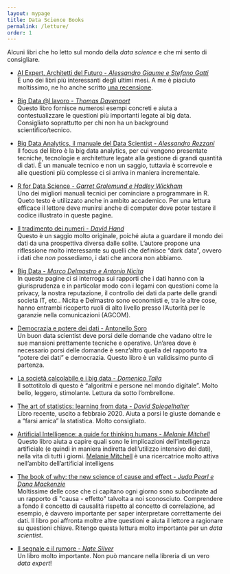 ```yaml
---
layout: mypage
title: Data Science Books
permalink: /letture/
order: 1
---
```


Alcuni libri che ho letto sul mondo della _data science_ e che mi sento di consigliare.

- [AI Expert, Architetti del Futuro - _Alessandro Giaume e Stefano Gatti_][aiexpertlink] <br>
È uno dei libri più interessanti degli ultimi mesi. A me è piaciuto moltissimo, ne ho anche scritto [una recensione][recensioneaiexpert].

- [Big Data @l lavoro - _Thomas Davenport_][bigdataallavorolink] <br>
Questo libro fornisce numerosi esempi concreti e aiuta a contestualizzare le questioni più importanti legate ai big data. Consigliato soprattutto per chi non ha un background scientifico/tecnico.

- [Big Data Analytics, il manuale del Data Scientist - _Alessandro Rezzani_][bigdataanalyticslink] <br>
Il focus del libro è la big data analytics, per cui vengono presentate tecniche, tecnologie e architetture legate alla gestione di grandi quantità di dati. È un manuale tecnico e non un saggio, tuttavia è scorrevole e alle questioni più complesse ci si arriva in maniera incrementale.

- [R for Data Science - _Garret Grolemund e Hadley Wickham_][rfordatasciencelink] <br>
Uno dei migliori manuali tecnici per cominciare a programmare in R. Queto testo è utilizzato anche in ambito accademico. Per una lettura efficace il lettore deve munirsi anche di computer dove poter testare il codice illustrato in queste pagine.

- [Il tradimento dei numeri - _David Hand_][iltradimentodeinumerilink] <br>
Questo è un saggio molto originale, poiché aiuta a guardare il mondo dei dati da una prospettiva diversa dalle solite. L’autore propone una riflessione molto interessante su quelli che definisce “dark data”, ovvero i dati che _non_ possediamo, i dati che ancora non abbiamo.

- [Big Data - _Marco Delmastro e Antonio Nicita_][bigdatadalmastrolink] <br>
In queste pagine ci si interroga sui rapporti che i dati hanno con la giurisprudenza e in particolar modo con i legami con questioni come la privacy, la nostra reputazione, il controllo dei dati da parte delle grandi società IT, etc.. Nicita e Delmastro sono economisti e, tra le altre cose, hanno entrambi ricoperto ruoli di alto livello presso l’Autorità per le garanzie nella comunicazioni (AGCOM).

- [Democrazia e potere dei dati - Antonello Soro][democraziaepoterelink] <br>
Un buon data scientist deve porsi delle domande che vadano oltre le sue mansioni prettamente tecniche e operative. Un’area dove è necessario porsi delle domande è senz’altro quella del rapporto tra “potere dei dati” e democrazia. Questo libro è un validissimo punto di partenza.

- [La società calcolabile e i big data - _Domenico Talia_][lasocietacalcolabilelink] <br>
Il sottotitolo di questo è “algoritmi e persone nel mondo digitale”. Molto bello, leggero, stimolante. Lettura da sotto l’ombrellone.

- [The art of statistics: learning from data - _David Spiegelhalter_][theartofstatisticslink] <br>
Libro recente, uscito a febbraio 2020. Aiuta a porsi le giuste domande e a “farsi amica” la statistica. Molto consigliato.

- [Artificial Intelligence: a guide for thinking humans - _Melanie Mitchell_][aiaguideforlink] <br>
Questo libro aiuta a capire quali sono le implicazioni dell’intelligenza artificiale (e quindi in maniera indiretta dell’utilizzo intensivo dei dati), nella vita di tutti i giorni. [Melanie Mitchell][mitchellwikilink] è una ricercatrice molto attiva nell’ambito dell’artificial intelligens

- [The book of why: the new science of cause and effect - _Juda Pearl e Dana Mackenzie_][thebookofwhylink] <br>
Moltissime delle cose che ci capitano ogni giorno sono subordinate ad un rapporto di "causa - effetto" talvolta a noi sconosciuto. Comprendere a fondo il concetto di causalità rispetto al concetto di correlazione, ad esempio, è davvero importante per saper interpretare correttamente dei dati. Il libro poi affronta moltre altre questioni e aiuta il lettore a ragionare su questioni chiave. Ritengo questa lettura molto importante per un _data scientist_.

- [Il segnale e il rumore - _Nate Silver_][ilsegnalelink] <br>
Un libro molto importante. Non può mancare nella libreria di un vero _data expert_!

[aiexpertlink]: https://www.francoangeli.it/Ricerca/scheda_libro.aspx?Id=25635
[recensioneaiexpert]: https://mamatteo.github.io/informatica/aiexpert-recensione-del-libro
[bigdataallavorolink]: https://www.amazon.it/data-lavoro-Sfatare-scoprire-opportunit%C3%A0/dp/8891710458/ref=sr_1_fkmr0_1?__mk_it_IT=%C3%85M%C3%85%C5%BD%C3%95%C3%91&dchild=1&keywords=big+data+@al+lavoro&qid=1594640368&sr=8-1-fkmr0
[bigdataanalyticslink]: https://www.amazon.it/Big-Data-Analytics-manuale-scientist-ebook/dp/B073B866RS/ref=sr_1_2?__mk_it_IT=%C3%85M%C3%85%C5%BD%C3%95%C3%91&dchild=1&keywords=big+data+analytics&qid=1594640480&sr=8-2
[rfordatasciencelink]: https://www.amazon.it/R-Data-Science-Garrett-Grolemund/dp/1491910399/ref=sr_1_1?__mk_it_IT=%C3%85M%C3%85%C5%BD%C3%95%C3%91&dchild=1&keywords=r+for+data+science&qid=1594641320&s=books&sr=1-1
[iltradimentodeinumerilink]: https://www.amazon.it/tradimento-numeri-larte-nascondere-verit%C3%A0/dp/8817141313/ref=sr_1_1?__mk_it_IT=%C3%85M%C3%85%C5%BD%C3%95%C3%91&dchild=1&keywords=il+tradimento+dei+numeri&qid=1594640641&sr=8-1
[bigdatadalmastrolink]: https://www.amazon.it/data-stanno-cambiando-nostro-mondo/dp/8815283293/ref=sr_1_1?__mk_it_IT=%C3%85M%C3%85%C5%BD%C3%95%C3%91&dchild=1&keywords=big+data+nicita&qid=1594640771&sr=8-1
[democraziaepoterelink]: https://www.amazon.it/Democrazia-Libert%C3%A0-algoritmi-umanesimo-digitale/dp/8893882655
[lasocietacalcolabilelink]: https://www.amazon.it/societ%C3%A0-calcolabile-Algoritmi-persone-digitale/dp/8849851820/ref=sr_1_1?__mk_it_IT=%C3%85M%C3%85%C5%BD%C3%95%C3%91&dchild=1&keywords=la+societ%C3%A0+calcolabile+e+i+big+data&qid=1594641216&s=books&sr=1-1
[theartofstatisticslink]: https://www.amazon.it/Learning-Data-Statistics-David-Spiegelhalter/dp/0241258766/ref=sr_1_1?__mk_it_IT=%C3%85M%C3%85%C5%BD%C3%95%C3%91&dchild=1&keywords=The+art+of+statistics&qid=1594641397&s=books&sr=1-1
[aiaguideforlink]: https://www.amazon.it/Artificial-Intelligence-Guide-Thinking-Humans/dp/0241404827/ref=sr_1_2?__mk_it_IT=%C3%85M%C3%85%C5%BD%C3%95%C3%91&dchild=1&keywords=artificial+intelligence+a+pelican&qid=1594641511&s=books&sr=1-2
[mitchellwikilink]: https://en.wikipedia.org/wiki/Melanie_Mitchell
[thebookofwhylink]: https://www.amazon.it/Book-Why-Science-Cause-Effect/dp/0141982411/ref=sxts_sxwds-bia-wc-p13n1_0?__mk_it_IT=%C3%85M%C3%85%C5%BD%C3%95%C3%91&cv_ct_cx=The+book+of+why&dchild=1&keywords=The+book+of+why&pd_rd_i=0141982411&pd_rd_r=e055360d-5bc8-4d98-b42b-279de1fad7e8&pd_rd_w=jMNfH&pd_rd_wg=NSFbB&pf_rd_p=a53f46d9-e96e-45f1-b755-a24e8f2dc3d2&pf_rd_r=WCF8764Y6MJBV4ZG0HRD&psc=1&qid=1594641739&sr=1-1-91e9aa57-911e-4628-99b3-09163b7d9294
[ilsegnalelink]: https://www.amazon.it/segnale-rumore-scienza-della-previsione/dp/8860443865/ref=sr_1_1?__mk_it_IT=%C3%85M%C3%85%C5%BD%C3%95%C3%91&dchild=1&keywords=Il+segnale+e+il+rumore&qid=1594641876&sr=8-1
